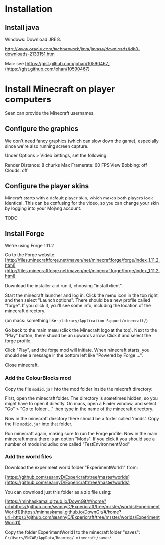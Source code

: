 # Installation

## Install java

Windows: Download JRE 8.

http://www.oracle.com/technetwork/java/javase/downloads/jdk8-downloads-2133151.html

Mac: 
see [https://gist.github.com/johan/10590467](https://gist.github.com/johan/10590467)

# Install Minecraft on player computers

Sean can provide the Minecraft usernames.

## Configure the graphics

We don't need fancy graphics (which can slow down the game), especially since we're also running screen capture.

Under Options > Video Settings, set the following:

Render Distance: 8 chunks
Max Framerate: 60 FPS
View Bobbing: off
Clouds: off

## Configure the player skins

Mincraft starts with a default player skin, which makes both players look identical.  This can be confusing for the video, so you can change your skin by logging into your Mojang account.

TODO

## Install Forge

We're using Forge 1.11.2

Go to the Forge website: [http://files.minecraftforge.net/maven/net/minecraftforge/forge/index_1.11.2.html](http://files.minecraftforge.net/maven/net/minecraftforge/forge/index_1.11.2.html)

Download the installer and run it, choosing "install client".

Start the minecraft launcher and log in.  Click the menu icon in the top right, and then select "Launch options".  There should be a new profile called "forge".  If you click it, you'll see some info, including the location of the minecraft directory.

(on macs: something like `~/Library/Application Support/minecraft/`)

Go back to the main menu (click the Minecraft logo at the top).  Next to the "Play" button, there should be an upwards arrow.  Click it and select the forge profile.

Click "Play", and the forge mod will initiate.  When minecraft starts, you should see a message in the bottom left like "Powered by Forge ...".

Close minecraft.

### Add the ColourBlocks mod

Copy the file `modid.jar` into the mod folder inside the miecraft directory:

First, open the minecraft folder.  The directory is sometimes hidden, so you might have to open it directly.  On macs, open a Finder window, and select "Go" > "Go to folder ..." then type in the name of the minecraft directory.

Now in the minecraft directory there should be a folder called 'mods'.  Copy the file `modid.jar` into that folder.

Run minecraft again, making sure to run the Forge profile.  Now in the main minecraft menu there is an option "Mods".  If you click it you should see a number of mods including one called "TestEnvironmentMod"

### Add the world files

Download the experiment world folder "ExperimentWorld1" from:

[https://github.com/seannyD/Expericraft/tree/master/worlds](https://github.com/seannyD/Expericraft/tree/master/worlds)

You can download just this folder as a zip file using:

[https://minhaskamal.github.io/DownGit/#/home?url=https://github.com/seannyD/Expericraft/tree/master/worlds/ExperimentWorld1](https://minhaskamal.github.io/DownGit/#/home?url=https://github.com/seannyD/Expericraft/tree/master/worlds/ExperimentWorld1)


Copy the folder ExperimentWorld1 to the minecraft folder "saves": `C:/Users/ENCAP/AppData/Roaming/.minecraft/saves/`.  
